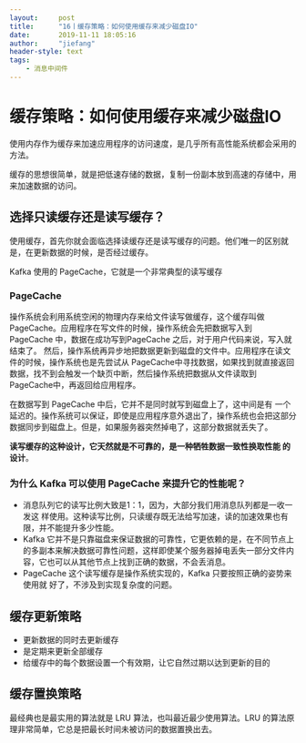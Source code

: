 ```yaml
---
layout:     post
title:      "16丨缓存策略：如何使用缓存来减少磁盘IO"
date:       2019-11-11 18:05:16
author:     "jiefang"
header-style: text
tags:
    - 消息中间件
---
```

# 缓存策略：如何使用缓存来减少磁盘IO
使用内存作为缓存来加速应用程序的访问速度，是几乎所有高性能系统都会采用的方法。

缓存的思想很简单，就是把低速存储的数据，复制一份副本放到高速的存储中，用来加速数据的访问。

## 选择只读缓存还是读写缓存？
使用缓存，首先你就会面临选择读缓存还是读写缓存的问题。他们唯一的区别就是，在更新数据的时候，是否经过缓存。

Kafka 使用的 PageCache，它就是一个非常典型的读写缓存

### PageCache
操作系统会利用系统空闲的物理内存来给文件读写做缓存，这个缓存叫做 PageCache。应用程序在写文件的时候，操作系统会先把数据写入到 PageCache 中，数据在成功写到PageCache 之后，对于用户代码来说，写入就结束了。
然后，操作系统再异步地把数据更新到磁盘的文件中。应用程序在读文件的时候，操作系统也是先尝试从 PageCache中寻找数据，如果找到就直接返回数据，找不到会触发一个缺页中断，然后操作系统把数据从文件读取到PageCache中，再返回给应用程序。

在数据写到 PageCache 中后，它并不是同时就写到磁盘上了，这中间是有
一个延迟的。操作系统可以保证，即使是应用程序意外退出了，操作系统也会把这部分数据同步到磁盘上。但是，如果服务器突然掉电了，这部分数据就丢失了。

**读写缓存的这种设计，它天然就是不可靠的，是一种牺牲数据一致性换取性能
的设计**。

### 为什么 Kafka 可以使用 PageCache 来提升它的性能呢？
- 消息队列它的读写比例大致是1：1，因为，大部分我们用消息队列都是一收一发这
样使用。这种读写比例，只读缓存既无法给写加速，读的加速效果也有限，并不能提升多少性能。
- Kafka 它并不是只靠磁盘来保证数据的可靠性，它更依赖的是，在不同节点上的多副本来解决数据可靠性问题，这样即使某个服务器掉电丢失一部分文件内容，它也可以从其他节点上找到正确的数据，不会丢消息。
- PageCache 这个读写缓存是操作系统实现的，Kafka 只要按照正确的姿势来使用就
好了，不涉及到实现复杂度的问题。

## 缓存更新策略
- 更新数据的同时去更新缓存
- 是定期来更新全部缓存
- 给缓存中的每个数据设置一个有效期，让它自然过期以达到更新的目的

## 缓存置换策略
最经典也是最实用的算法就是 LRU 算法，也叫最近最少使用算法。LRU 的算法原理非常简单，它总是把最长时间未被访问的数据置换出去。

